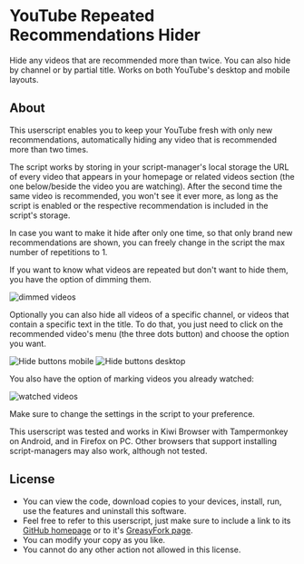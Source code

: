 # YouTube Repeated Recommendations Hider

Hide any videos that are recommended more than twice. You can also hide by channel or by partial title. Works on both YouTube's desktop and mobile layouts.

## About

This userscript enables you to keep your YouTube fresh with only new recommendations, automatically hiding any video that is recommended more than two times.

The script works by storing in your script-manager's local storage the URL of every video that appears in your homepage or related videos section (the one below/beside the video you are watching). After the second time the same video is recommended, you won't see it ever more, as long as the script is enabled or the respective recommendation is included in the script's storage.

In case you want to make it hide after only one time, so that only brand new recommendations are shown, you can freely change in the script the max number of repetitions to 1.

If you want to know what videos are repeated but don't want to hide them, you have the option of dimming them.

![dimmed videos](https://i.imgur.com/PE3qCRB.png)

Optionally you can also hide all videos of a specific channel, or videos that contain a specific text in the title. To do that, you just need to click on the recommended video's menu (the three dots button) and choose the option you want.

![Hide buttons mobile](https://i.imgur.com/lCHgtDe.png) ![Hide buttons desktop](https://i.imgur.com/HlO36t2.png)

You also have the option of marking videos you already watched:

![watched videos](https://i.imgur.com/1Qdkuf8.png)

Make sure to change the settings in the script to your preference.

This userscript was tested and works in Kiwi Browser with Tampermonkey on Android, and in Firefox on PC. Other browsers that support installing script-managers may also work, although not tested.

## License
- You can view the code, download copies to your devices, install, run, use the features and uninstall this software.
- Feel free to refer to this userscript, just make sure to include a link to its [GitHub homepage](https://github.com/hjk789/Userscripts/tree/master/YouTube-Repeated-Recommendations-Hider) or to it's [GreasyFork page](https://greasyfork.org/scripts/419666-youtube-repeated-recommendations-hider).
- You can modify your copy as you like.
- You cannot do any other action not allowed in this license.
